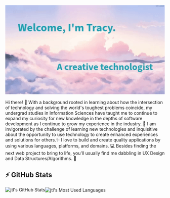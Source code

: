 <div align="left"> <img src="Untitled.gif"> </div>

Hi there! 👋 With a background rooted in learning about how the intersection of technology and solving the world's toughest problems coincide, my undergrad studies in Information Sciences have taught me to continue to expand my curiosity for new knowledge in the depths of software development as I continue to grow my experience in the industry. 💭 I am invigorated by the challenge of learning new technologies and inquisitive about the opportunity to use technology to create enhanced experiences and solutions for others.✨ I love to build and create quality applications by using various languages, platforms, and domains. 💻 Besides finding the next web project to bring to life, you'll usually find me dabbling in UX Design and Data Structures/Algorithms. 🌈

<!-- <details> -->
## ⚡ GitHub Stats
  <img align = "left" alt = "jtl's GitHub Stats" src="https://github-readme-stats.vercel.app/api?username=junlantracyli&show_icons=true&theme=tokyonight"/>  
  <img align="center" alt = "jtl's Most Used Languages" src = "https://github-readme-stats.vercel.app/api/top-langs/?username=junlantracyli&size_weight=0.5&count_weight=0.5&theme=tokyonight&layout=compact"/>
<!-- </details> -->
<!--
**jtl2774/jtl2774** is a ✨ _special_ ✨ repository because its `README.md` (this file) appears on your GitHub profile.

Here are some ideas to get you started:

- 🔭 I’m currently working on ...
- 🌱 I’m currently learning ...
- 👯 I’m looking to collaborate on ...
- 🤔 I’m looking for help with ...
- 💬 Ask me about ...
- 📫 How to reach me: ...
- 😄 Pronouns: ...
- ⚡ Fun fact: ...
-->


